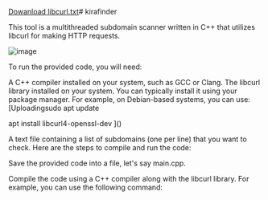 [Dowanload libcurl.txt](https://github.com/o337/kirafinder/files/14877372/Dowanload.libcurl.txt)# kirafinder

This tool is a multithreaded subdomain scanner written in C++ that utilizes libcurl for making HTTP requests.



![image](https://github.com/o337/kirafinder/assets/126006169/80e3abd8-647d-4f7d-99f1-cfe015f96525)



To run the provided code, you will need:

A C++ compiler installed on your system, such as GCC or Clang.
The libcurl library installed on your system. You can typically install it using your package manager. For example, on Debian-based systems, you can use:
[Uploadingsudo apt update

apt install libcurl4-openssl-dev ]()

A text file containing a list of subdomains (one per line) that you want to check.
Here are the steps to compile and run the code:

Save the provided code into a file, let's say main.cpp.

Compile the code using a C++ compiler along with the libcurl library. For example, you can use the following command:
